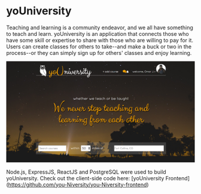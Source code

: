# yoUniversity

Teaching and learning is a community endeavor, and we all have something to teach and learn. yoUniversity is an application that connects those who have some skill or expertise to share with those who are willing to pay for it. Users can create classes for others to take--and make a buck or two in the process--or they can simply sign up for others' classes and enjoy learning.

![screenshot](landing_img.png)

Node.js, ExpressJS, ReactJS and PostgreSQL were used to build yoUniversity. Check out the client-side code here: [yoUniversity Frontend] (https://github.com/you-Niversity/you-Niversity-frontend)
